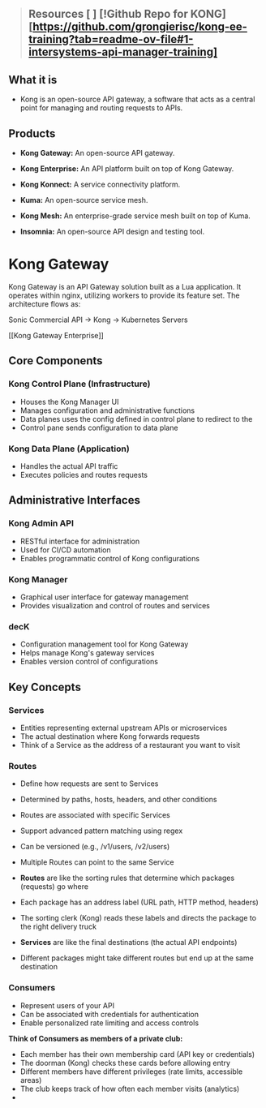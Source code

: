 > Resources
 [ ] [!Github Repo for KONG][https://github.com/grongierisc/kong-ee-training?tab=readme-ov-file#1-intersystems-api-manager-training]
> - 

## What it is
- Kong is an open-source API gateway, a software that acts as a central point for managing and routing requests to APIs.
## Products 

- **Kong Gateway:** An open-source API gateway. 

- **Kong Enterprise:** An API platform built on top of Kong Gateway. 

- **Kong Konnect:** A service connectivity platform. 

- **Kuma:** An open-source service mesh. 

- **Kong Mesh:** An enterprise-grade service mesh built on top of Kuma. 

- **Insomnia:** An open-source API design and testing tool.
# Kong Gateway

Kong Gateway is an API Gateway solution built as a Lua application. It operates within nginx, utilizing workers to provide its feature set. The architecture flows as:

Sonic Commercial API → Kong → Kubernetes Servers

[[Kong Gateway Enterprise]]
## Core Components

### Kong Control Plane (Infrastructure)

- Houses the Kong Manager UI
- Manages configuration and administrative functions
- Data planes uses the config defined in control plane to redirect to the 
- Control pane sends configuration to data plane

### Kong Data Plane (Application)

- Handles the actual API traffic
- Executes policies and routes requests

## Administrative Interfaces

### Kong Admin API

- RESTful interface for administration
- Used for CI/CD automation
- Enables programmatic control of Kong configurations

### Kong Manager

- Graphical user interface for gateway management
- Provides visualization and control of routes and services

### decK

- Configuration management tool for Kong Gateway
- Helps manage Kong's gateway services
- Enables version control of configurations

## Key Concepts

### Services

- Entities representing external upstream APIs or microservices
- The actual destination where Kong forwards requests
- Think of a Service as the address of a restaurant you want to visit

### Routes

- Define how requests are sent to Services
- Determined by paths, hosts, headers, and other conditions
- Routes are associated with specific Services
- Support advanced pattern matching using regex
- Can be versioned (e.g., /v1/users, /v2/users)
- Multiple Routes can point to the same Service

- **Routes** are like the sorting rules that determine which packages (requests) go where
- Each package has an address label (URL path, HTTP method, headers)
- The sorting clerk (Kong) reads these labels and directs the package to the right delivery truck
- **Services** are like the final destinations (the actual API endpoints)
- Different packages might take different routes but end up at the same destination

### Consumers

- Represent users of your API
- Can be associated with credentials for authentication
- Enable personalized rate limiting and access controls

**Think of Consumers as members of a private club:**

- Each member has their own membership card (API key or credentials)
- The doorman (Kong) checks these cards before allowing entry
- Different members have different privileges (rate limits, accessible areas)
- The club keeps track of how often each member visits (analytics)
-